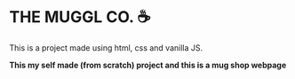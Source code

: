 # THE MUGGL CO. ☕
This is a project made using html, css and vanilla JS.

__This my self made (from scratch) project and this is a mug shop webpage__